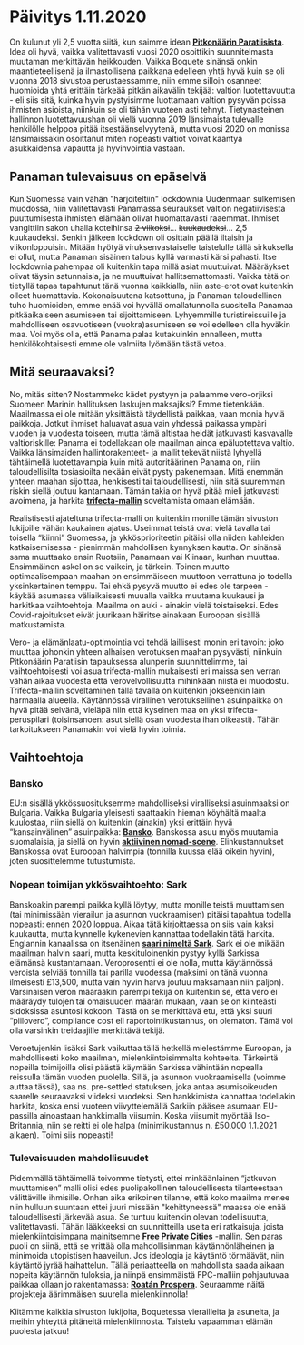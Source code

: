 # Päivitys 1.11.2020

On kulunut yli 2,5 vuotta siitä, kun saimme idean **[Pitkonäärin Paratiisista](http://www.pitkonaarinparatiisi.info/old.html)**. Idea oli hyvä, vaikka valitettavasti vuosi 2020 osoittikin suunnitelmasta muutaman merkittävän heikkouden. Vaikka Boquete sinänsä onkin maantieteellisenä ja ilmastollisena paikkana edelleen yhtä hyvä kuin se oli vuonna 2018 sivustoa perustaessamme, niin emme silloin osanneet huomioida yhtä erittäin tärkeää pitkän aikavälin tekijää: valtion luotettavuutta - eli siis sitä, kuinka hyvin pystyisimme luottamaan valtion pysyvän poissa ihmisten asioista, niinkuin se oli tähän vuoteen asti tehnyt. Tietynasteinen hallinnon luotettavuushan oli vielä vuonna 2019 länsimaista tulevalle henkilölle helppoa pitää itsestäänselvyytenä, mutta vuosi 2020 on monissa länsimaissakin osoittanut miten nopeasti valtiot voivat kääntyä asukkaidensa vapautta ja hyvinvointia vastaan.

## Panaman tulevaisuus on epäselvä

Kun Suomessa vain vähän "harjoiteltiin" lockdownia Uudenmaan sulkemisen muodossa, niin valitettavasti Panamassa seuraukset valtion negatiivisesta puuttumisesta ihmisten elämään olivat huomattavasti raaemmat.  Ihmiset vangittiin sakon uhalla koteihinsa ~~2 viikoksi~~… ~~kuukaudeksi~~… 2,5 kuukaudeksi. Senkin jälkeen lockdown oli osittain päällä iltaisin ja viikonloppuisin. Mitään hyötyä viruksenvastaiselle taistelulle tällä sirkuksella ei ollut, mutta Panaman sisäinen talous kyllä varmasti kärsi pahasti. Itse lockdownia pahempaa oli kuitenkin tapa millä asiat muuttuivat. Määräykset olivat täysin satunnaisia, ja ne muuttuivat hallitsemattomasti. Vaikka tätä on tietyllä tapaa tapahtunut tänä vuonna kaikkialla, niin aste-erot ovat kuitenkin olleet huomattavia. Kokonaisuutena katsottuna, ja Panaman taloudellinen tuho huomioiden, emme enää voi hyvällä omallatunnolla suositella Panamaa pitkäaikaiseen asumiseen tai sijoittamiseen. Lyhyemmille turistireissuille ja mahdolliseen osavuotiseen (vuokra)asumiseen se voi edelleen olla hyväkin maa. Voi myös olla, että Panama palaa kutakuinkin ennalleen, mutta henkilökohtaisesti emme ole valmiita lyömään tästä vetoa. 

## Mitä seuraavaksi?

No, mitäs sitten? Nostammeko kädet pystyyn ja palaamme vero-orjiksi Suomeen Marinin hallituksen laskujen maksajiksi? Emme tietenkään. Maailmassa ei ole mitään yksittäistä täydellistä paikkaa, vaan monia hyviä paikkoja. Jotkut ihmiset haluavat asua vain yhdessä paikassa ympäri vuoden ja vuodesta toiseen, mutta tämä altistaa heidät jatkuvasti kasvavalle valtioriskille: Panama ei todellakaan ole maailman ainoa epäluotettava valtio. Vaikka länsimaiden hallintorakenteet- ja mallit tekevät niistä lyhyellä tähtäimellä luotettavampia kuin mitä autoritäärinen Panama on, niin taloudellisilta tosiasioilta nekään eivät pysty pakenemaan. Mitä enemmän yhteen maahan sijoittaa, henkisesti tai taloudellisesti, niin sitä suuremman riskin siellä joutuu kantamaan. Tämän takia on hyvä pitää mieli jatkuvasti avoimena, ja harkita **[trifecta-mallin](https://nomadcapitalist.com/2017/10/11/trifecta-travel-less-tax-free-nomad/)** soveltamista omaan elämään.

Realistisesti ajateltuna trifecta-malli on kuitenkin monille tämän sivuston lukijoille vähän kaukainen ajatus. Useimmat teistä ovat vielä tavalla tai toisella “kiinni” Suomessa, ja ykkösprioriteetin pitäisi olla niiden kahleiden katkaisemisessa - pienimmän mahdollisen kynnyksen kautta. On sinänsä sama muuttaako ensin Ruotsiin, Panamaan vai Kiinaan, kunhan muuttaa. Ensimmäinen askel on se vaikein, ja tärkein. Toinen muutto optimaalisempaan maahan on ensimmäiseen muuttoon verrattuna jo todella yksinkertainen temppu. Tai ehkä pysyvä muutto ei edes ole tarpeen - käykää asumassa väliaikaisesti muualla vaikka muutama kuukausi ja harkitkaa vaihtoehtoja. Maailma on auki - ainakin vielä toistaiseksi. Edes Covid-rajoitukset eivät juurikaan häiritse ainakaan Euroopan sisällä matkustamista.

Vero- ja elämänlaatu-optimointia voi tehdä laillisesti monin eri tavoin: joko muuttaa johonkin yhteen alhaisen verotuksen maahan pysyvästi, niinkuin Pitkonäärin Paratiisin tapauksessa alunperin suunnittelimme, tai vaihtoehtoisesti voi asua trifecta-mallin mukaisesti eri maissa sen verran vähän aikaa vuodesta että verovelvollisuutta mihinkään niistä ei muodostu. Trifecta-mallin soveltaminen tällä tavalla on kuitenkin jokseenkin lain harmaalla alueella. Käytännössä virallinen verotuksellinen asuinpaikka on hyvä pitää selvänä, vieläpä niin että kyseinen maa on yksi trifecta-peruspilari (toisinsanoen: asut siellä osan vuodesta ihan oikeasti). Tähän tarkoitukseen Panamakin voi vielä hyvin toimia.

## Vaihtoehtoja

### Bansko

EU:n sisällä ykkössuosituksemme mahdolliseksi viralliseksi asuinmaaksi on Bulgaria. Vaikka Bulgaria yleisesti saattaakin hieman köyhältä maalta kuulostaa, niin siellä on kuitenkin (ainakin) yksi erittäin hyvä “kansainvälinen” asuinpaikka: **[Bansko](https://en.wikipedia.org/wiki/Bansko)**. Banskossa asuu myös muutamia suomalaisia, ja siellä on hyvin **[aktiivinen nomad-scene](https://coworkingbansko.com)**. Elinkustannukset Banskossa ovat Euroopan halvimpia (tonnilla kuussa elää oikein hyvin), joten suosittelemme tutustumista.

### Nopean toimijan ykkösvaihtoehto: Sark

Banskoakin parempi paikka kyllä löytyy, mutta monille teistä muuttamisen (tai minimissään vierailun ja asunnon vuokraamisen) pitäisi tapahtua todella nopeasti: ennen 2020 loppua. Aikaa tätä kirjoittaessa on siis vain kaksi kuukautta, mutta kynnelle kykenevien kannattaa todellakin tätä harkita. Englannin kanaalissa on itsenäinen **[saari nimeltä Sark](https://www.swen-lorenz.com/sark-society/)**. Sark ei ole mikään maailman halvin saari, mutta keskituloinenkin pystyy kyllä Sarkissa elämänsä kustantamaan. Veroprosentti ei ole nolla, mutta käytännössä veroista selviää tonnilla tai parilla vuodessa (maksimi on tänä vuonna ilmeisesti £13,500, mutta vain hyvin harva joutuu maksamaan niin paljon). Varsinaisen veron määrääkin parempi tekijä on kuitenkin se, että vero ei määräydy tulojen tai omaisuuden määrän mukaan, vaan se on kiinteästi sidoksissa asuntosi kokoon. Tästä on se merkittävä etu, että yksi suuri “piilovero”, compliance cost eli raportointikustannus, on olematon. Tämä voi olla varsinkin treidaajille merkittävä tekijä.

Veroetujenkin lisäksi Sark vaikuttaa tällä hetkellä mielestämme Euroopan, ja mahdollisesti koko maailman, mielenkiintoisimmalta kohteelta.
Tärkeintä nopeilla toimijoilla olisi päästä käymään Sarkissa vähintään nopealla reissulla tämän vuoden puolella. Sillä, ja asunnon vuokraamisella (voimme auttaa tässä), saa ns. pre-settled statuksen, joka antaa asumisoikeuden saarelle seuraavaksi viideksi vuodeksi. Sen hankkimista kannattaa todellakin harkita, koska ensi vuoteen viivyttelemällä Sarkiin pääsee asumaan EU-passilla ainoastaan hankkimalla viisumin. Koska viisumit myöntää Iso-Britannia, niin se reitti ei ole halpa (minimikustannus n. £50,000 1.1.2021 alkaen). Toimi siis nopeasti!

### Tulevaisuuden mahdollisuudet

Pidemmällä tähtäimellä toivomme tietysti, ettei minkäänlainen “jatkuvan muuttamisen” malli olisi edes puolipakollinen taloudellisesta tilanteestaan välittäville ihmisille. Onhan aika erikoinen tilanne, että koko maailma menee niin hulluun suuntaan ettei juuri missään "kehittyneessä" maassa ole enää taloudellisesti järkevää asua. Se tuntuu kuitenkin olevan todellisuutta, valitettavasti. Tähän lääkkeeksi on suunnitteilla useita eri ratkaisuja, joista mielenkiintoisimpana mainitsemme **[Free Private Cities](https://www.freeprivatecities.com/en/)** -mallin. Sen paras puoli on siinä, että se yrittää olla mahdollisimman käytännönläheinen ja minimoida utopistisen haaveilun. Jos ideologia ja käytäntö törmäävät, niin käytäntö jyrää haihattelun. Tällä periaatteella on mahdollista saada aikaan nopeita käytännön tuloksia, ja niinpä ensimmäistä FPC-malliin pohjautuvaa paikkaa ollaan jo rakentamassa: **[Roatán Prospera](https://www.prospera.hn)**. Seuraamme näitä projekteja äärimmäisen suurella mielenkiinnolla!

Kiitämme kaikkia sivuston lukijoita, Boquetessa vierailleita ja asuneita, ja meihin yhteyttä pitäneitä mielenkiinnosta. Taistelu vapaamman elämän puolesta jatkuu!